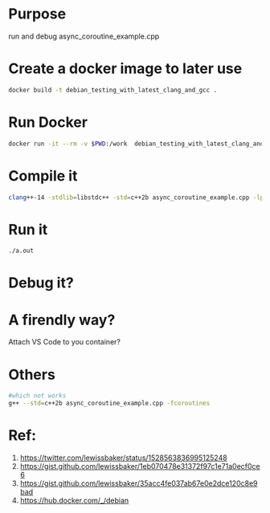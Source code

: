 # Purpose

run and debug async_coroutine_example.cpp

# Create a docker image to later use

```bash
docker build -t debian_testing_with_latest_clang_and_gcc .
```

# Run Docker
```bash
docker run -it --rm -v $PWD:/work  debian_testing_with_latest_clang_and_gcc
```

# Compile it
```bash
clang++-14 -stdlib=libstdc++ -std=c++2b async_coroutine_example.cpp -lpthread
```

# Run it
```bash
./a.out
```

# Debug it?

# A firendly way?

Attach VS Code to you container?

# Others
```bash
#which not works
g++ --std=c++2b async_coroutine_example.cpp -fcoroutines
```

# Ref:
1. https://twitter.com/lewissbaker/status/1528563836995125248
2. https://gist.github.com/lewissbaker/1eb070478e31372f97c1e71a0ecf0ce6
3. https://gist.github.com/lewissbaker/35acc4fe037ab67e0e2dce120c8e9bad
4. https://hub.docker.com/_/debian
